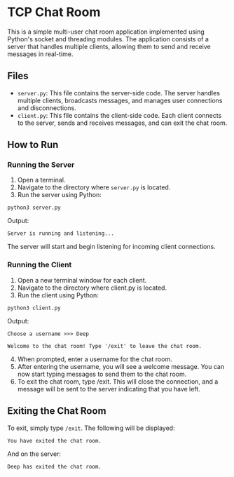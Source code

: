 # TCP Chat Room
This is a simple multi-user chat room application implemented using Python's socket and threading modules. The application consists of a server that handles multiple clients, allowing them to send and receive messages in real-time.

## Files
- `server.py`: This file contains the server-side code. The server handles multiple clients, broadcasts messages, and manages user connections and disconnections.
- `client.py`: This file contains the client-side code. Each client connects to the server, sends and receives messages, and can exit the chat room.

## How to Run
### Running the Server
1. Open a terminal.
2. Navigate to the directory where `server.py` is located.
3. Run the server using Python:

```
python3 server.py
```
Output:
```
Server is running and listening...
```

The server will start and begin listening for incoming client connections.

### Running the Client
1. Open a new terminal window for each client.
2. Navigate to the directory where client.py is located.
3. Run the client using Python:

```
python3 client.py
```
Output:
```
Choose a username >>> Deep

Welcome to the chat room! Type '/exit' to leave the chat room.
```

4. When prompted, enter a username for the chat room.
5. After entering the username, you will see a welcome message. You can now start typing messages to send them to the chat room.
6. To exit the chat room, type /exit. This will close the connection, and a message will be sent to the server indicating that you have left.

## Exiting the Chat Room
To exit, simply type `/exit`. The following will be displayed:
```
You have exited the chat room.
```

And on the server:
```
Deep has exited the chat room.
```